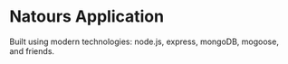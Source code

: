 # Natours Application

Built using modern technologies: node.js, express, mongoDB, mogoose, and friends. 
